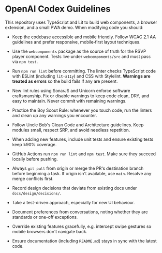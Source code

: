 # OpenAI Codex Guidelines

This repository uses TypeScript and Lit to build web components, a browser extension, and a small PWA demo. When modifying code you should:

- Keep the codebase accessible and mobile friendly. Follow WCAG 2.1 AA guidelines and prefer responsive, mobile‑first layout techniques.
- Use the `webcomponents` package as the source of truth for the RSVP player component. Tests live under `webcomponents/src` and must pass via `npm test`.
- Run `npm run lint` before committing. The linter checks TypeScript code with ESLint (including `lit-a11y`) and CSS with Stylelint. **Warnings are treated as errors** so the build fails if any are present.
- New lint rules using SonarJS and Unicorn enforce software craftsmanship. Fix or disable warnings to keep code clean, DRY, and easy to maintain. Never commit with remaining warnings.
- Practice the Boy Scout Rule: whenever you touch code, run the linters and clean up any warnings you encounter.
- Follow Uncle Bob's Clean Code and Architecture guidelines. Keep modules small, respect SRP, and avoid needless repetition.
- When adding new features, include unit tests and ensure existing tests keep ≥90% coverage.
- GitHub Actions run `npm run lint` and `npm test`. Make sure they succeed locally before pushing.

- Always `git pull` from origin or merge the PR's destination branch before beginning a task. If origin isn't available, use `main`. Resolve any merge conflicts first.
- Record design decisions that deviate from existing docs under `docs/design/decisions/`.
- Take a test-driven approach, especially for new UI behaviour.
- Document preferences from conversations, noting whether they are standards or one-off exceptions.
- Override existing features gracefully, e.g. intercept swipe gestures so mobile browsers don't navigate back.
- Ensure documentation (including `README.md`) stays in sync with the latest code.

